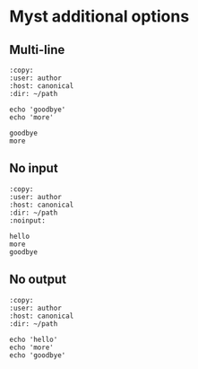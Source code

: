 # Myst additional options

## Multi-line

```{terminal}
:copy:
:user: author
:host: canonical
:dir: ~/path

echo 'goodbye'
echo 'more'

goodbye
more
```

## No input

```{terminal}
:copy:
:user: author
:host: canonical
:dir: ~/path
:noinput:

hello
more
goodbye
```

## No output

```{terminal}
:copy:
:user: author
:host: canonical
:dir: ~/path

echo 'hello'
echo 'more'
echo 'goodbye'
```
